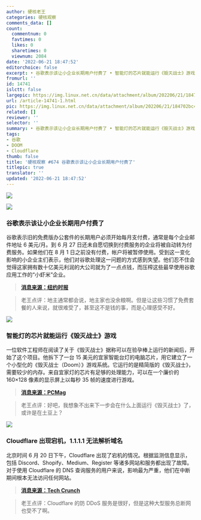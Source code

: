 ```yaml
---
author: 硬核老王
categories: 硬核观察
comments_data: []
count:
  commentnum: 0
  favtimes: 0
  likes: 0
  sharetimes: 0
  viewnum: 2084
date: '2022-06-21 18:47:52'
editorchoice: false
excerpt: • 谷歌表示该让小企业长期用户付费了 • 智能灯的芯片就能运行《毁灭战士》游戏 • Cloudflare 出现宕机，1.1.1.1 无法解析域名
fromurl: ''
id: 14741
islctt: false
largepic: https://img.linux.net.cn/data/attachment/album/202206/21/184702bc4fmref5fkrfcxk.jpg
url: /article-14741-1.html
pic: https://img.linux.net.cn/data/attachment/album/202206/21/184702bc4fmref5fkrfcxk.jpg.thumb.jpg
related: []
reviewer: ''
selector: ''
summary: • 谷歌表示该让小企业长期用户付费了 • 智能灯的芯片就能运行《毁灭战士》游戏 • Cloudflare 出现宕机，1.1.1.1 无法解析域名
tags:
- 谷歌
- DOOM
- Cloudflare
thumb: false
title: '硬核观察 #674 谷歌表示该让小企业长期用户付费了'
titlepic: true
translator: ''
updated: '2022-06-21 18:47:52'
---
```


![](/data/attachment/album/202206/21/184702bc4fmref5fkrfcxk.jpg)


![](/data/attachment/album/202206/21/184712m1t959hycpc9tihr.jpg)


### 谷歌表示该让小企业长期用户付费了


谷歌表示旧的免费版办公套件的长期用户必须开始每月支付费，通常是每个企业邮件地址 6 美元/月。到 6 月 27 日还未自愿切换到付费服务的企业将被自动转为付费服务。如果他们在 8 月 1 日之前没有付费，帐户将被暂停使用。受到这一变化影响的小企业主们表示，他们对谷歌处理这一问题的方式感到失望。他们忍不住会觉得这家拥有数十亿美元利润的大公司就为了一点点钱，而压榨这些最早使用谷歌应用工作的“小虾米”企业。



> 
> **[消息来源：纽约时报](https://www.nytimes.com/2022/06/20/technology/google-gsuite-small-business-fee.html)**
> 
> 
> 



> 
> 老王点评：地主通常都会说，地主家也没余粮啊。但是让这些习惯了免费套餐的人来说，就很难受了，甚至这不是钱的事，而是心理感受不好。
> 
> 
> 


![](/data/attachment/album/202206/21/184725ii1kwbdk5dygjew0.jpg)


### 智能灯的芯片就能运行《毁灭战士》游戏


一位软件工程师在阅读了关于《毁灭战士》据称可以在验孕棒上运行的新闻后，开始了这个项目。他拆下了一台 15 美元的宜家智能台灯的电脑芯片，用它建立了一个小型化的《毁灭战士（Doom）》游戏系统。它运行的是精简版的《毁灭战士》，需要较少的内存。来自宜家灯的芯片有足够的处理能力，可以在一个廉价的 160×128 像素的显示屏上以每秒 35 帧的速度进行游戏。



> 
> **[消息来源：PCMag](https://uk.pcmag.com/games/133930/you-can-run-doom-on-a-chip-from-a-15-ikea-smart-lamp)**
> 
> 
> 



> 
> 老王点评：好吧，我想象不出来下一步会在什么上面运行《毁灭战士》了，或许是在土豆上？
> 
> 
> 


![](/data/attachment/album/202206/21/184737p37pgzd2d7lyqpql.jpg)


### Cloudflare 出现宕机，1.1.1.1 无法解析域名


北京时间 6 月 20 日下午，Cloudflare 出现了宕机的情况。根据监测信息显示，包括 Discord、Shopify、Medium、Register 等诸多网站和服务都出现了故障。对于使用 Cloudflare 的 DNS 查询服务的用户来说，影响最为严重，他们在中断期间根本无法访问任何网站。



> 
> **[消息来源：Tech Crunch](https://techcrunch.com/2022/06/20/cloudflare-outage-knocks-popular-services-offline/)**
> 
> 
> 



> 
> 老王点评：Cloudflare 的防 DDoS 服务是很好，但是这种大型服务总断网也受不了啊。
> 
> 
>